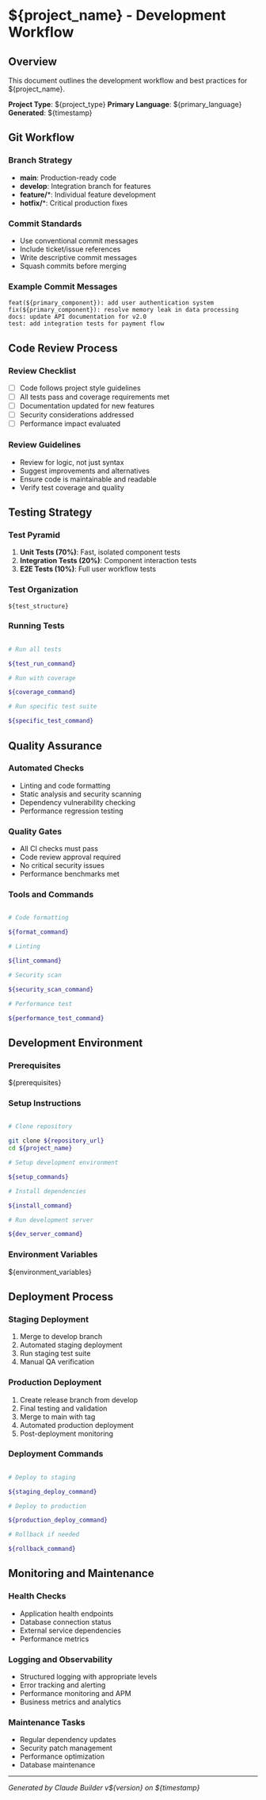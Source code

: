 # ${project_name} - Development Workflow

## Overview

This document outlines the development workflow and best practices for ${project_name}.

**Project Type**: ${project_type}
**Primary Language**: ${primary_language}
**Generated**: ${timestamp}

## Git Workflow

### Branch Strategy

- **main**: Production-ready code
- **develop**: Integration branch for features
- **feature/***: Individual feature development
- **hotfix/***: Critical production fixes

### Commit Standards

- Use conventional commit messages
- Include ticket/issue references
- Write descriptive commit messages
- Squash commits before merging

### Example Commit Messages

```
feat(${primary_component}): add user authentication system
fix(${primary_component}): resolve memory leak in data processing
docs: update API documentation for v2.0
test: add integration tests for payment flow
```

## Code Review Process

### Review Checklist

- [ ] Code follows project style guidelines
- [ ] All tests pass and coverage requirements met
- [ ] Documentation updated for new features
- [ ] Security considerations addressed
- [ ] Performance impact evaluated

### Review Guidelines

- Review for logic, not just syntax
- Suggest improvements and alternatives
- Ensure code is maintainable and readable
- Verify test coverage and quality

## Testing Strategy

### Test Pyramid

1. **Unit Tests (70%)**: Fast, isolated component tests
2. **Integration Tests (20%)**: Component interaction tests
3. **E2E Tests (10%)**: Full user workflow tests

### Test Organization

```
${test_structure}
```

### Running Tests

```bash

# Run all tests

${test_run_command}

# Run with coverage

${coverage_command}

# Run specific test suite

${specific_test_command}
```

## Quality Assurance

### Automated Checks

- Linting and code formatting
- Static analysis and security scanning
- Dependency vulnerability checking
- Performance regression testing

### Quality Gates

- All CI checks must pass
- Code review approval required
- No critical security issues
- Performance benchmarks met

### Tools and Commands

```bash

# Code formatting

${format_command}

# Linting

${lint_command}

# Security scan

${security_scan_command}

# Performance test

${performance_test_command}
```

## Development Environment

### Prerequisites

${prerequisites}

### Setup Instructions

```bash

# Clone repository

git clone ${repository_url}
cd ${project_name}

# Setup development environment

${setup_commands}

# Install dependencies

${install_command}

# Run development server

${dev_server_command}
```

### Environment Variables

${environment_variables}

## Deployment Process

### Staging Deployment

1. Merge to develop branch
2. Automated staging deployment
3. Run staging test suite
4. Manual QA verification

### Production Deployment

1. Create release branch from develop
2. Final testing and validation
3. Merge to main with tag
4. Automated production deployment
5. Post-deployment monitoring

### Deployment Commands

```bash

# Deploy to staging

${staging_deploy_command}

# Deploy to production

${production_deploy_command}

# Rollback if needed

${rollback_command}
```

## Monitoring and Maintenance

### Health Checks

- Application health endpoints
- Database connection status
- External service dependencies
- Performance metrics

### Logging and Observability

- Structured logging with appropriate levels
- Error tracking and alerting
- Performance monitoring and APM
- Business metrics and analytics

### Maintenance Tasks

- Regular dependency updates
- Security patch management
- Performance optimization
- Database maintenance

---

*Generated by Claude Builder v${version} on ${timestamp}*
